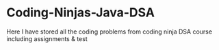 # Coding-Ninjas-Java-DSA
Here I have stored all the coding problems from coding ninja DSA course including assignments &amp; test
